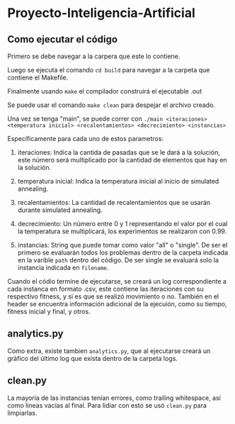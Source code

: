 # Proyecto-Inteligencia-Artificial

## Como ejecutar el código
Primero se debe navegar a la carpera que este lo contiene.

Luego se ejecuta el comando ```cd build``` para navegar a la carpeta que contiene el Makefile.

Finalmente usando ```make``` el compilador construirá el ejecutable .out

Se puede usar el comando ```make clean``` para despejar el archivo creado.

Una vez se tenga "main", se puede correr con ```./main <iteraciones> <temperatura inicial> <recalentamientos> <decrecimiento> <instancias>```

Específicamente para cada uno de estos parametros:

1. iteraciones: Indica la cantida de pasadas que se le dará a la solución, este número será multiplicado por la cantidad de elementos que hay en la solución.

2. temperatura inicial: Indica la temperatura inicial al inicio de simulated annealing.

3. recalentamientos: La cantidad de recalentamientos que se usarán durante simulated annealing.

4. decrecimiento: Un número entre 0 y 1 representando el valor por el cual la temperatura se multiplicará, los experimentos se realizaron con 0.99.

5. instancias: String que puede tomar como valor "all" o "single". De ser el primero se evaluarán todos los problemas dentro de la carpeta indicada en la varible ```path``` dentro del código. De ser single se evaluará solo la instancia indicada en ```filename```.

Cuando el códio termine de ejecutarse, se creará un log correspondiente a cada instanca en formato .csv, este contiene las iteraciones con su respectivo fitness, y si es que se realizó movimiento o no. También en el header se encuentra información adicional de la ejecuión, como su tiempo, fitness inicial y final, y otros.

## analytics.py

Como extra, existe tambien ```analytics.py```, que al ejecutarse creará un gráfico del último log que exista dentro de la carpeta logs.

## clean.py

La mayoría de las instancias tenían errores, como trailing whitespace, así como lineas vacías al final. Para lidiar con esto se usó ```clean.py``` para limpiarlas.
